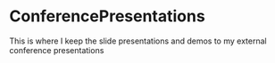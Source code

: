 # ConferencePresentations
This is where I keep the slide presentations and demos to my external conference presentations
